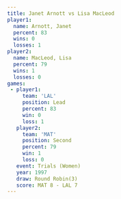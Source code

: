 ```yaml
---
title: Janet Arnott vs Lisa MacLeod
player1:             
  name: Arnott, Janet
  percent: 83        
  wins: 0            
  losses: 1          
player2:             
  name: MacLeod, Lisa
  percent: 79        
  wins: 1            
  losses: 0          
games:
 - player1:        
     team: 'LAL'   
     position: Lead
     percent: 83   
     win: 0        
     loss: 1       
   player2:          
     team: 'MAT'     
     position: Second
     percent: 79     
     win: 1          
     loss: 0         
   event: Trials (Women)
   year: 1997           
   draw: Round Robin(3) 
   score: MAT 8 - LAL 7 
---
```

